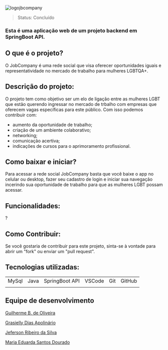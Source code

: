 ![logojbcompany](https://github.com/Squad05/JbCompany-Api-SpringBoot/assets/129866444/7f00e0d2-8eff-40b2-a44d-5d7848edcaf3)

> Status: Concluído

### Esta é uma aplicação web de um projeto backend em SpringBoot API. 

## O que é o projeto?

O JobCompany é uma rede social que visa oferecer oportunidades iguais e representatividade no mercado de trabalho para mulheres LGBTQA+.

## Descrição do projeto:

O projeto tem como objetivo ser um elo de ligação entre as mulheres LGBT que estão querendo ingressar no mercado de trbalho com empresas que oferecem vagas específicas para este público. Com isso podemos contribuir com:
+ aumento da oportunidade de trabalho;
+ criação de um ambiente colaborativo;
+ networking;
+ comunicação acertiva;
+ indicações de cursos para o aprimoramento profissional.

## Como baixar e iniciar?

Para acessar a rede social JobCompany basta que você baixe o app no celular ou desktop, fazer seu cadastro de login e iniciar sua navegação incerindo sua oportunidade de trabalho para que as mulheres LGBT possam acessar. 

## Funcionalidades:

?

## Como Contribuir:

Se você gostaria de contribuir para este projeto, sinta-se à vontade para abrir um "fork" ou enviar um "pull request".

## Tecnologias utilizadas:

<table>
  <tr> 
    <td>MySql</td>
    <td>Java</td>
    <td>SpringBoot API</td>
    <td>VSCode</td>
    <td>Git</td>
    <td>GitHub</td>
  </tr>
  <tr> 
    <td></td>
    <td></td>
    <td></td>
    <td></td>
    <td></td>
    <td></td>
  </tr>
</table>

## Equipe de desenvolvimento 

[Guilherme B. de Oliveira](https://github.com/guidev1989) 

[Grasielly Dias Apolinário](https://github.com/Grasielly84)

[Jeferson Ribeiro da Silva](https://github.com/1Jeferson) 

[Maria Eduarda Santos Dourado](https://github.com/MeDourado) 





